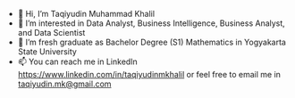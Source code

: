 - 👋 Hi, I’m Taqiyudin Muhammad Khalil
- 👀 I’m interested in Data Analyst, Business Intelligence, Business Analyst, and Data Scientist
- 🌱 I’m fresh graduate as Bachelor Degree (S1) Mathematics in Yogyakarta State University
- 📫 You can reach me in LinkedIn https://www.linkedin.com/in/taqiyudinmkhalil or feel free to email me in taqiyudin.mk@gmail.com

<!---
utadstriker9/utadstriker9 is a ✨ special ✨ repository because its `README.md` (this file) appears on your GitHub profile.
You can click the Preview link to take a look at your changes.
--->
